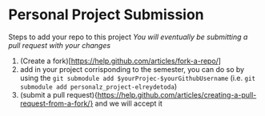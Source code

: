 # Personal Project Submission

Steps to add your repo to this project
*You will eventually be submitting a pull request with your changes*

1) (Create a fork)[https://help.github.com/articles/fork-a-repo/]
2) add in your project corrisponding to the semester, you can do so by using the `git submodule add $yourProjec-$yourGithubUsername` (i.e. `git submodule add personalz_project-elreydetoda`)
3) (submit a pull request){https://help.github.com/articles/creating-a-pull-request-from-a-fork/}  and we will accept it
